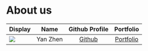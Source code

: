 # About us

| Display                                             |   Name   |           Github Profile           |             Portfolio             |
|-----------------------------------------------------|:--------:|:----------------------------------:|:---------------------------------:|
| ![](https://via.placeholder.com/100.png?text=Photo) | Yan Zhen | [Github](https://github.com/Ng-YZ) | [Portfolio](docs/team/yanzhen.md) |
